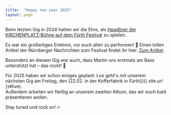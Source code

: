```yaml
---
title:  "Happy new year 2025"
layout: page
---
```


Beim letzten Gig in 2024 hatten wir die Ehre, als [Headliner der KIRCHENPLATZ-Bühne auf dem Fürth Festival](https://www.fuerth-festival.com/kirchenplatz-st-michael/freitag#c210) zu spielen.   

Es war ein großartiges Erlebnis, vor euch allen zu performen! 🎸 Einen tollen Artikel der Nürnberger Nachrichten zum Festival findet ihr hier: [Zum Artikel](https://www.nn.de/fuerth/nach-dem-em-dampfer-prachtige-stimmung-und-reichlich-musik-beim-furth-festival-1.14333301).   

Besonders an diesem Gig war auch, dass Martin uns erstmals am Bass unterstützt hat – das rockt! 🤘   

Für 2025 haben wir schon einiges geplant: Los geht's mit unserem
nächsten Gig am Freitag, den
[22.02. in der Kofferfabrik in Fürth]({{ site.url }}#live).   
Außerdem arbeiten wir fleißig an unserem zweiten Album, das wir euch
bald präsentieren wollen.   

Stay tuned und rock on! 🔥